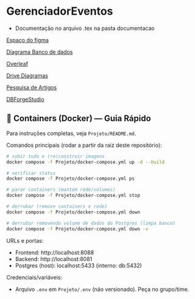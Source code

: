 # GerenciadorEventos

- Documentação no arquivo .tex na pasta documentacao

[Espaço do figma](https://www.figma.com/design/hQo4WzJU1nHs5j3TelntQZ/Sem-t%C3%ADtulo?node-id=0-1&p=f&t=iknWMxae3d7lQNUM-0)

[Diagrama Banco de dados](https://dbdiagram.io/d/GerenciadorEventos-68b640ee777b52b76c91fd34)

[Overleaf](https://www.overleaf.com/read/phbgxdpzfzrq#04f856)

[Drive Diagramas](https://drive.google.com/drive/folders/1yA8NmS_5dP8JDU45GEyJsG6vqcmJiou2?usp=sharing)

[Pesquisa de Artigos](https://ieeexplore.ieee.org/Xplore/home.jsp)

[DBForgeStudio](https://www.devart.com/dbforge/mysql/studio/)


## 🚀 Containers (Docker) — Guia Rápido
Para instruções completas, veja `Projeto/README.md`.

Comandos principais (rodar a partir da raiz deste repositório):

```bash
# subir tudo e (re)construir imagens
docker compose -f Projeto/docker-compose.yml up -d --build

# verificar status
docker compose -f Projeto/docker-compose.yml ps

# parar containers (mantém rede/volumes)
docker compose -f Projeto/docker-compose.yml stop

# derrubar (remove containers e rede)
docker compose -f Projeto/docker-compose.yml down

# derrubar removendo volume de dados do Postgres (limpa banco)
docker compose -f Projeto/docker-compose.yml down -v
```

URLs e portas:
- Frontend: http://localhost:8088
- Backend: http://localhost:8081
- Postgres (host): localhost:5433 (interno: db:5432)

Credenciais/variáveis:
- Arquivo `.env` em `Projeto/.env` (não versionado). Peça no grupo/time.


